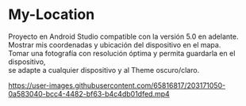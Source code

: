 # My-Location
Proyecto en Android Studio compatible con la versión 5.0 en adelante. <br>
Mostrar mis coordenadas y ubicación del dispositivo en el mapa.<br>
Tomar una fotografía con resolución óptima y permita guardarla en el dispositivo,<br>
se adapte a cualquier dispositivo y al Theme oscuro/claro.




https://user-images.githubusercontent.com/65816817/203171050-0a583040-bcc4-4482-bf63-b4c4db01dfed.mp4

